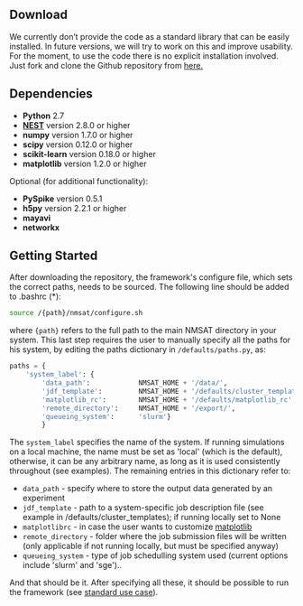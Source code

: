 ## Download

We currently don’t provide the code as a standard library that can be easily installed. In future
versions, we will try to work on this and improve usability. For the moment, to use the code there is
no explicit installation involved. Just fork and clone the Github repository from [here.](https://github.com/zbarni/nmsat/)


## Dependencies

* **Python** 2.7
* [**NEST**](http://www.nest-simulator.org/) version 2.8.0 or higher
* **numpy** version 1.7.0 or higher 
* **scipy** version 0.12.0 or higher
* **scikit-learn** version 0.18.0 or higher
* **matplotlib** version 1.2.0 or higher

Optional (for additional functionality):

* **PySpike** version 0.5.1
* **h5py** version 2.2.1 or higher
* **mayavi** 
* **networkx**


## Getting Started

After downloading the repository, the framework's configure file, which sets the correct paths, needs to be sourced. 
The following line should be added to .bashrc (*):

```bash
source /{path}/nmsat/configure.sh
```

where `{path}` refers to the full path to the main NMSAT directory in your system.
This last step requires the user to manually specify all the paths for his system, by editing the paths dictionary in 
`/defaults/paths.py`, as:

```python
paths = {
	'system_label': {
		'data_path': 			NMSAT_HOME + '/data/',
		'jdf_template': 		NMSAT_HOME + '/defaults/cluster_templates/Blaustein_jdf.sh',
		'matplotlib_rc': 		NMSAT_HOME + '/defaults/matplotlib_rc',
		'remote_directory': 	NMSAT_HOME + '/export/',
		'queueing_system':      'slurm'}
		}
```

The `system_label` specifies the name of the system. If running simulations on a local machine, the name must be set as 'local' (which is the default), otherwise, it can be any arbitrary name, as long as it is used consistently throughout (see examples). The remaining entries in this dictionary refer to:


* `data_path` - specify where to store the output data generated by an experiment
* `jdf_template` - path to a system-specific job description file (see example in /defaults/cluster_templates); if running locally set to None
* `matplotlibrc` - in case the user wants to customize [matplotlib](http://matplotlib.org/users/customizing.html)
* `remote_directory` - folder where the job submission files will be written (only applicable if not running locally, but must be specified anyway)
* `queueing_system` - type of job schedulling system used (current options include 'slurm' and 'sge')..


And that should be it. After specifying all these, it should be possible to run the framework (see [standard use case](/standard-use-case/)). 